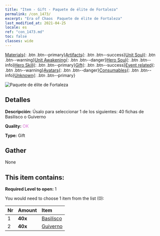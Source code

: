 ```yaml
---
title: "Item - Gift - Paquete de élite de Fortaleza"
permalink: /con_1473/
excerpt: "Era of Chaos  Paquete de élite de Fortaleza"
last_modified_at: 2021-04-25
locale: es
ref: "con_1473.md"
toc: false
classes: wide
---
```

 [Materials](/ItemsES/){: .btn .btn--primary}[Artifacts](/ItemsES/Artifacts/){: .btn .btn--success}[Unit Soul](/ItemsES/UnitSoul/){: .btn .btn--warning}[Unit Awakening](/ItemsES/UnitAwakening/){: .btn .btn--danger}[Hero Soul](/ItemsES/HeroSoul/){: .btn .btn--info}[Hero Skill](/ItemsES/HeroSkill/){: .btn .btn--primary}[Gift](/ItemsES/Gift/){: .btn .btn--success}[Event related](/ItemsES/Events/){: .btn .btn--warning}[Avatars](/ItemsES/Avatars/){: .btn .btn--danger}[Consumables](/ItemsES/Consumables/){: .btn .btn--info}[Unknown](/ItemsES/Unknown/){: .btn .btn--primary}

 ![Paquete de élite de Fortaleza](/images/t/i_907087.png)

## Detalles
 **Descripción:** Úsalo para seleccionar 1 de los siguientes: 40 fichas de Basilisco o Guiverno

 **Quality:** <span style="color: #DA70D6">OK</span>

 **Type:** Gift

## Gather

  None

## This item contains:

 **Required Level to open:** 1

 You would need to choose 1 item from the list (0):

  | Nr | Amount |     Item    |
  |:---|:-------|:------------|
  | 1 |  **40x** | [Basilisco](/ItemsES/unt_256/) |  | 
  | 2 |  **40x** | [Guiverno](/ItemsES/unt_258/) |  | 
